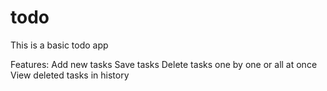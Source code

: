# todo
This is a basic todo app

Features:
          Add new tasks
          Save tasks
          Delete tasks one by one or all at once
          View deleted tasks in history
